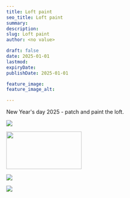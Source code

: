 ```yaml
---
title: Loft paint
seo_title: Loft paint
summary:
description:
slug: Loft paint
author: <no value>

draft: false
date: 2025-01-01
lastmod:
expiryDate:
publishDate: 2025-01-01

feature_image:
feature_image_alt:

---
```

New Year's day 2025 - patch and paint the loft.

![](/images/1410.jpg)

<img src="/images/1406.jpg" width="200" height="100">

![](/images/1406.jpg)

![](/images/1416.jpg)



